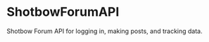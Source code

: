 ShotbowForumAPI
===============

Shotbow Forum API for logging in, making posts, and tracking data.
